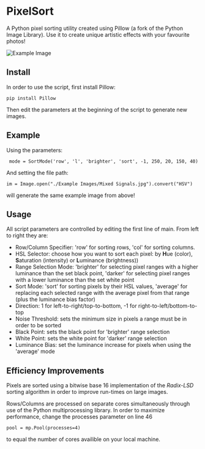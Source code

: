 # PixelSort
A Python pixel sorting utility created using Pillow (a fork of the Python Image Library). Use it to create unique artistic effects with your favourite photos!



![Example Image](https://github.com/a-gratton/PixelSort/blob/master/Example%20Images/Mixed%20Signals-edited.png)

## Install
In order to use the script, first install Pillow:

```
pip install Pillow
```

Then edit the parameters at the beginning of the script to generate new images.

## Example

Using the parameters: 
```
 mode = SortMode('row', 'l', 'brighter', 'sort', -1, 250, 20, 150, 40)
```

And setting the file path:
```
im = Image.open("./Example Images/Mixed Signals.jpg").convert("HSV")
```
will generate the same example image from above!

## Usage
All script parameters are controlled by editing the first line of main. From left to right they are:
* Row/Column Specifier: 'row' for sorting rows, 'col' for sorting columns.
* HSL Selector: choose how you want to sort each pixel: by **H**ue (color), **S**aturation (intensity) or **L**uminance (brightness))
* Range Selection Mode: 'brighter' for selecting pixel ranges with a higher luminance than the set black point, 'darker' for selecting pixel ranges with a lower luminance than the set white point
* Sort Mode: 'sort' for sorting pixels by their HSL values, 'average' for replacing each selected range with the average pixel from that range (plus the luminance bias factor)
* Direction: 1 for left-to-right/top-to-bottom, -1 for right-to-left/bottom-to-top
* Noise Threshold: sets the minimum size in pixels a range must be in order to be sorted
* Black Point: sets the black point for 'brighter' range selection
* White Point: sets the white point for 'darker' range selection
* Luminance Bias: set the luminance increase for pixels when using the 'average' mode


Efficiency Improvements
--------------
Pixels are sorted using a bitwise base 16 implementation of the *Radix-LSD* sorting algorithm in order to improve run-times on large images.

Rows/Columns are processed on separate cores simultaneously through use of the Python multiprocessing library. In order to maximize performance, change the processes parameter on line 46
```
pool = mp.Pool(processes=4)
```
to equal the number of cores availible on your local machine.

